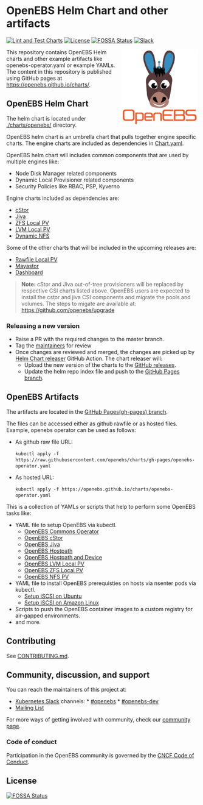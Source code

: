 # OpenEBS Helm Chart and other artifacts

[![Lint and Test Charts](https://github.com/openebs/charts/workflows/Lint%20and%20Test%20Charts/badge.svg?branch=master)](https://github.com/openebs/charts/actions)
[![License](https://img.shields.io/badge/License-Apache%202.0-blue.svg)](https://opensource.org/licenses/Apache-2.0)
[![FOSSA Status](https://app.fossa.com/api/projects/git%2Bgithub.com%2Fopenebs%2Fcharts.svg?type=shield)](https://app.fossa.com/projects/git%2Bgithub.com%2Fopenebs%2Fcharts?ref=badge_shield)
[![Slack](https://img.shields.io/badge/chat!!!-slack-ff1493.svg?style=flat-square)](https://kubernetes.slack.com/messages/openebs)


<img width="200" align="right" alt="OpenEBS Logo" src="https://raw.githubusercontent.com/cncf/artwork/master/projects/openebs/stacked/color/openebs-stacked-color.png" xmlns="http://www.w3.org/1999/html">


This repository contains OpenEBS Helm charts and other example artifacts like openebs-operator.yaml or example YAMLs. The content in this repository is published using GitHub pages at https://openebs.github.io/charts/. 

## OpenEBS Helm Chart

The helm chart is located under [./charts/openebs/](./charts/openebs/) directory. 

OpenEBS helm chart is an umbrella chart that pulls together engine specific charts. The engine charts are included as dependencies in [Chart.yaml](charts/openebs/Chart.yaml).

OpenEBS helm chart will includes common components that are used by multiple engines like:
- Node Disk Manager related components
- Dynamic Local Provisioner related components
- Security Policies like RBAC, PSP, Kyverno 

Engine charts included as dependencies are:
- [cStor](https://github.com/openebs/cstor-operators/tree/master/deploy/helm/charts)
- [Jiva](https://github.com/openebs/jiva-operator/tree/master/deploy/helm/charts)
- [ZFS Local PV](https://github.com/openebs/zfs-localpv/tree/master/deploy/helm/charts)
- [LVM Local PV](https://github.com/openebs/lvm-localpv/tree/master/deploy/helm/charts)
- [Dynamic NFS](https://github.com/openebs/dynamic-nfs-provisioner/tree/develop/deploy/helm/charts)

Some of the other charts that will be included in the upcoming releases are:
- [Rawfile Local PV](https://github.com/openebs/rawfile-localpv/tree/master/deploy/charts/rawfile-csi)
- [Mayastor](https://github.com/openebs/mayastor/tree/develop/chart)
- [Dashboard](https://github.com/openebs/monitoring/tree/develop/deploy/charts/openebs-monitoring)

> **Note:** cStor and Jiva out-of-tree provisioners will be replaced by respective CSI charts listed above. OpenEBS users are expected to install the cstor and jiva CSI components and migrate the pools and volumes. The steps to migate are available at: https://github.com/openebs/upgrade

### Releasing a new version 

- Raise a PR with the required changes to the master branch. 
- Tag the [maintainers](./MAINTAINERS) for review
- Once changes are reviewed and merged, the changes are picked up by [Helm Chart releaser](https://github.com/helm/chart-releaser-action) GitHub Action. The chart releaser will: 
  - Upload the new version of the charts to the [GitHub releases](https://github.com/openebs/charts/releases).
  - Update the helm repo index file and push to the [GitHub Pages branch](https://github.com/openebs/charts/tree/gh-pages).


## OpenEBS Artifacts

The artifacts are located in the [GitHub Pages(gh-pages) branch](https://github.com/openebs/charts/tree/gh-pages).

The files can be accessed either as github rawfile or as hosted files. Example, openebs operator can be used as follows:
- As github raw file URL:
  ```
  kubectl apply -f https://raw.githubusercontent.com/openebs/charts/gh-pages/openebs-operator.yaml
  ```
- As hosted URL:
  ```
  kubectl apply -f https://openebs.github.io/charts/openebs-operator.yaml
  ```

This is a collection of YAMLs or scripts that help to perform some OpenEBS tasks like:
- YAML file to setup OpenEBS via kubectl.
  - [OpenEBS Commons Operator](https://github.com/openebs/charts/blob/gh-pages/openebs-operator.yaml)
  - [OpenEBS cStor](https://github.com/openebs/charts/blob/gh-pages/cstor-operator.yaml)
  - [OpenEBS Jiva](https://github.com/openebs/charts/blob/gh-pages/jiva-operator.yaml)
  - [OpenEBS Hostpath](https://github.com/openebs/charts/blob/gh-pages/hostpath-operator.yaml) 
  - [OpenEBS Hostpath and Device](https://github.com/openebs/charts/blob/gh-pages/openebs-operator-lite.yaml)
  - [OpenEBS LVM Local PV](https://github.com/openebs/charts/blob/gh-pages/lvm-operator.yaml)
  - [OpenEBS ZFS Local PV](https://github.com/openebs/charts/blob/gh-pages/zfs-operator.yaml)
  - [OpenEBS NFS PV](https://github.com/openebs/charts/blob/gh-pages/nfs-operator.yaml)
- YAML file to install OpenEBS prerequisties on hosts via nsenter pods via kubectl.
  - [Setup iSCSI on Ubuntu](https://github.com/openebs/charts/blob/gh-pages/openebs-ubuntu-setup.yaml)
  - [Setup iSCSI on Amazon Linux](https://github.com/openebs/charts/blob/gh-pages/openebs-amazonlinux-setup.yaml)
- Scripts to push the OpenEBS container images to a custom registry for air-gapped environments. 
- and more. 


## Contributing

See [CONTRIBUTING.md](./CONTRIBUTING.md).

## Community, discussion, and support

You can reach the maintainers of this project at:

- [Kubernetes Slack](http://slack.k8s.io/) channels: 
      * [#openebs](https://kubernetes.slack.com/messages/openebs/)
      * [#openebs-dev](https://kubernetes.slack.com/messages/openebs-dev/)
- [Mailing List](https://lists.cncf.io/g/cncf-openebs-users)

For more ways of getting involved with community, check our [community page](https://github.com/openebs/openebs/tree/master/community).

### Code of conduct

Participation in the OpenEBS community is governed by the [CNCF Code of Conduct](./CODE-OF-CONDUCT.md).



## License

[![FOSSA Status](https://app.fossa.com/api/projects/git%2Bgithub.com%2Fopenebs%2Fcharts.svg?type=large)](https://app.fossa.com/projects/git%2Bgithub.com%2Fopenebs%2Fcharts?ref=badge_large)

